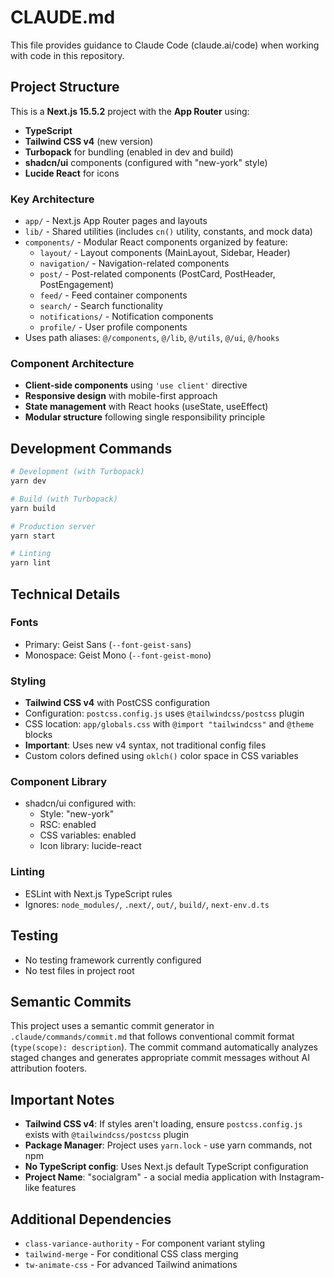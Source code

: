 # CLAUDE.md

This file provides guidance to Claude Code (claude.ai/code) when working with code in this repository.

## Project Structure

This is a **Next.js 15.5.2** project with the **App Router** using:
- **TypeScript**
- **Tailwind CSS v4** (new version)
- **Turbopack** for bundling (enabled in dev and build)
- **shadcn/ui** components (configured with "new-york" style)
- **Lucide React** for icons

### Key Architecture
- `app/` - Next.js App Router pages and layouts
- `lib/` - Shared utilities (includes `cn()` utility, constants, and mock data)
- `components/` - Modular React components organized by feature:
  - `layout/` - Layout components (MainLayout, Sidebar, Header)
  - `navigation/` - Navigation-related components
  - `post/` - Post-related components (PostCard, PostHeader, PostEngagement)
  - `feed/` - Feed container components
  - `search/` - Search functionality
  - `notifications/` - Notification components
  - `profile/` - User profile components
- Uses path aliases: `@/components`, `@/lib`, `@/utils`, `@/ui`, `@/hooks`

### Component Architecture
- **Client-side components** using `'use client'` directive
- **Responsive design** with mobile-first approach
- **State management** with React hooks (useState, useEffect)
- **Modular structure** following single responsibility principle

## Development Commands

```bash
# Development (with Turbopack)
yarn dev

# Build (with Turbopack)  
yarn build

# Production server
yarn start

# Linting
yarn lint
```

## Technical Details

### Fonts
- Primary: Geist Sans (`--font-geist-sans`)
- Monospace: Geist Mono (`--font-geist-mono`)

### Styling
- **Tailwind CSS v4** with PostCSS configuration
- Configuration: `postcss.config.js` uses `@tailwindcss/postcss` plugin
- CSS location: `app/globals.css` with `@import "tailwindcss"` and `@theme` blocks
- **Important**: Uses new v4 syntax, not traditional config files
- Custom colors defined using `oklch()` color space in CSS variables

### Component Library
- shadcn/ui configured with:
  - Style: "new-york"
  - RSC: enabled
  - CSS variables: enabled
  - Icon library: lucide-react

### Linting
- ESLint with Next.js TypeScript rules
- Ignores: `node_modules/`, `.next/`, `out/`, `build/`, `next-env.d.ts`

## Testing
- No testing framework currently configured
- No test files in project root

## Semantic Commits
This project uses a semantic commit generator in `.claude/commands/commit.md` that follows conventional commit format (`type(scope): description`). The commit command automatically analyzes staged changes and generates appropriate commit messages without AI attribution footers.

## Important Notes
- **Tailwind CSS v4**: If styles aren't loading, ensure `postcss.config.js` exists with `@tailwindcss/postcss` plugin
- **Package Manager**: Project uses `yarn.lock` - use yarn commands, not npm
- **No TypeScript config**: Uses Next.js default TypeScript configuration
- **Project Name**: "socialgram" - a social media application with Instagram-like features

## Additional Dependencies
- `class-variance-authority` - For component variant styling
- `tailwind-merge` - For conditional CSS class merging
- `tw-animate-css` - For advanced Tailwind animations